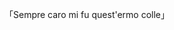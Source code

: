 「Sempre caro mi fu quest'ermo colle」

<!---
blaakornblom/blaakornblom is a ✨ special ✨ repository because its `README.md` (this file) appears on your GitHub profile.
You can click the Preview link to take a look at your changes.
--->
